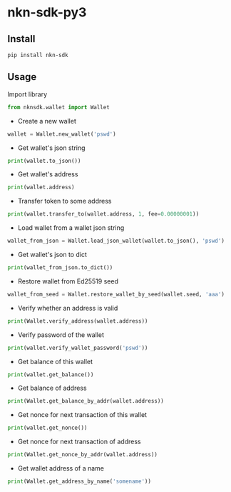 # nkn-sdk-py3

## Install

```shell
pip install nkn-sdk
```

## Usage

Import library
```python
from nknsdk.wallet import Wallet
```

+ Create a new wallet
```python
wallet = Wallet.new_wallet('pswd')
```

+ Get wallet's json string
```python
print(wallet.to_json())
```

+ Get wallet's address
```python
print(wallet.address)
```

+ Transfer token to some address
```python
print(wallet.transfer_to(wallet.address, 1, fee=0.00000001))
```

+ Load wallet from a wallet json string
```python
wallet_from_json = Wallet.load_json_wallet(wallet.to_json(), 'pswd')
```

+ Get wallet's json to dict
```python
print(wallet_from_json.to_dict())
```

+ Restore wallet from Ed25519 seed
```python
wallet_from_seed = Wallet.restore_wallet_by_seed(wallet.seed, 'aaa')
```

+ Verify whether an address is valid
```python
print(Wallet.verify_address(wallet.address))
```

+ Verify password of the wallet
```python
print(wallet.verify_wallet_password('pswd'))
```

+ Get balance of this wallet
```python
print(wallet.get_balance())
```

+ Get balance of address
```python
print(Wallet.get_balance_by_addr(wallet.address))
```

+ Get nonce for next transaction of this wallet
```python
print(wallet.get_nonce())
```

+ Get nonce for next transaction of address
```python
print(Wallet.get_nonce_by_addr(wallet.address))
```

+ Get wallet address of a name
```python
print(Wallet.get_address_by_name('somename'))
```
